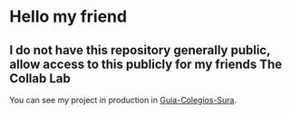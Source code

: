 # Hello my friend

## I do not have this repository generally public, allow access to this publicly for my friends The Collab Lab
 
 
You can see my project in production in [Guia-Colegios-Sura](http://colegios-sura-react-app.s3-website-us-east-1.amazonaws.com/).
